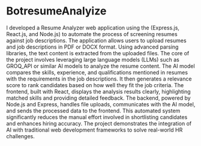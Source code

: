 # BotresumeAnalyize
I developed a Resume Analyzer web application using the (Express.js, React.js, and Node.js) to automate the process of screening resumes against job descriptions. The application allows users to upload resumes and job descriptions in PDF or DOCX format. Using advanced parsing libraries, the text content is extracted from the uploaded files. The core of the project involves leveraging large language models (LLMs) such as GROQ_API or similar AI models to analyze the resume content. The AI model compares the skills, experience, and qualifications mentioned in resumes with the requirements in the job descriptions. It then generates a relevance score to rank candidates based on how well they fit the job criteria. The frontend, built with React, displays the analysis results clearly, highlighting matched skills and providing detailed feedback. The backend, powered by Node.js and Express, handles file uploads, communicates with the AI model, and sends the processed data to the frontend. This automated system significantly reduces the manual effort involved in shortlisting candidates and enhances hiring accuracy. The project demonstrates the integration of AI with traditional web development frameworks to solve real-world HR challenges.

